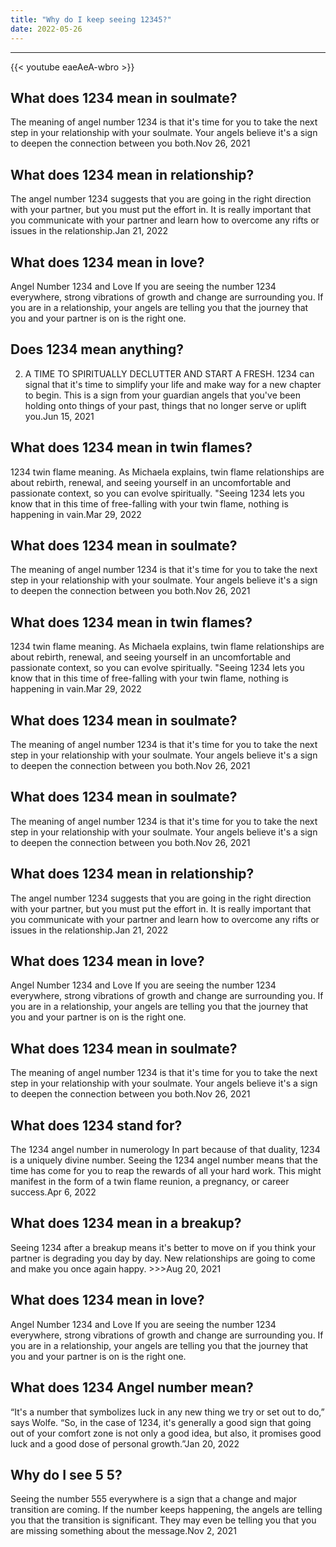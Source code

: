 ```yaml
---
title: "Why do I keep seeing 12345?"
date: 2022-05-26
---
```


---
{{< youtube eaeAeA-wbro >}}
## What does 1234 mean in soulmate?
The meaning of angel number 1234 is that it's time for you to take the next step in your relationship with your soulmate. Your angels believe it's a sign to deepen the connection between you both.Nov 26, 2021

## What does 1234 mean in relationship?
The angel number 1234 suggests that you are going in the right direction with your partner, but you must put the effort in. It is really important that you communicate with your partner and learn how to overcome any rifts or issues in the relationship.Jan 21, 2022

## What does 1234 mean in love?
Angel Number 1234 and Love If you are seeing the number 1234 everywhere, strong vibrations of growth and change are surrounding you. If you are in a relationship, your angels are telling you that the journey that you and your partner is on is the right one.

## Does 1234 mean anything?
2. A TIME TO SPIRITUALLY DECLUTTER AND START A FRESH. 1234 can signal that it's time to simplify your life and make way for a new chapter to begin. This is a sign from your guardian angels that you've been holding onto things of your past, things that no longer serve or uplift you.Jun 15, 2021

## What does 1234 mean in twin flames?
1234 twin flame meaning. As Michaela explains, twin flame relationships are about rebirth, renewal, and seeing yourself in an uncomfortable and passionate context, so you can evolve spiritually. "Seeing 1234 lets you know that in this time of free-falling with your twin flame, nothing is happening in vain.Mar 29, 2022

## What does 1234 mean in soulmate?
The meaning of angel number 1234 is that it's time for you to take the next step in your relationship with your soulmate. Your angels believe it's a sign to deepen the connection between you both.Nov 26, 2021

## What does 1234 mean in twin flames?
1234 twin flame meaning. As Michaela explains, twin flame relationships are about rebirth, renewal, and seeing yourself in an uncomfortable and passionate context, so you can evolve spiritually. "Seeing 1234 lets you know that in this time of free-falling with your twin flame, nothing is happening in vain.Mar 29, 2022

## What does 1234 mean in soulmate?
The meaning of angel number 1234 is that it's time for you to take the next step in your relationship with your soulmate. Your angels believe it's a sign to deepen the connection between you both.Nov 26, 2021

## What does 1234 mean in soulmate?
The meaning of angel number 1234 is that it's time for you to take the next step in your relationship with your soulmate. Your angels believe it's a sign to deepen the connection between you both.Nov 26, 2021

## What does 1234 mean in relationship?
The angel number 1234 suggests that you are going in the right direction with your partner, but you must put the effort in. It is really important that you communicate with your partner and learn how to overcome any rifts or issues in the relationship.Jan 21, 2022

## What does 1234 mean in love?
Angel Number 1234 and Love If you are seeing the number 1234 everywhere, strong vibrations of growth and change are surrounding you. If you are in a relationship, your angels are telling you that the journey that you and your partner is on is the right one.

## What does 1234 mean in soulmate?
The meaning of angel number 1234 is that it's time for you to take the next step in your relationship with your soulmate. Your angels believe it's a sign to deepen the connection between you both.Nov 26, 2021

## What does 1234 stand for?
The 1234 angel number in numerology In part because of that duality, 1234 is a uniquely divine number. Seeing the 1234 angel number means that the time has come for you to reap the rewards of all your hard work. This might manifest in the form of a twin flame reunion, a pregnancy, or career success.Apr 6, 2022

## What does 1234 mean in a breakup?
Seeing 1234 after a breakup means it's better to move on if you think your partner is degrading you day by day. New relationships are going to come and make you once again happy. >>>Aug 20, 2021

## What does 1234 mean in love?
Angel Number 1234 and Love If you are seeing the number 1234 everywhere, strong vibrations of growth and change are surrounding you. If you are in a relationship, your angels are telling you that the journey that you and your partner is on is the right one.

## What does 1234 Angel number mean?
“It's a number that symbolizes luck in any new thing we try or set out to do,” says Wolfe. “So, in the case of 1234, it's generally a good sign that going out of your comfort zone is not only a good idea, but also, it promises good luck and a good dose of personal growth.”Jan 20, 2022

## Why do I see 5 5?
Seeing the number 555 everywhere is a sign that a change and major transition are coming. If the number keeps happening, the angels are telling you that the transition is significant. They may even be telling you that you are missing something about the message.Nov 2, 2021

